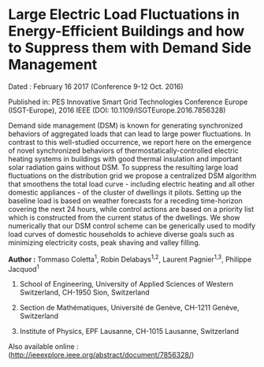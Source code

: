 # Large Electric Load Fluctuations in Energy-Efficient Buildings and how to Suppress them with Demand Side Management

Dated : February 16 2017 (Conference 9-12 Oct. 2016)

Published in: PES Innovative Smart Grid Technologies Conference Europe (ISGT-Europe), 2016 IEEE (DOI: 10.1109/ISGTEurope.2016.7856328)

Demand side management (DSM) is known for generating synchronized behaviors of aggregated loads that can lead to large power fluctuations. In contrast to this well-studied occurrence, we report here on the emergence of novel synchronized behaviors of thermostatically-controlled electric heating systems in buildings with good thermal insulation and important solar radiation gains without DSM. To suppress the resulting large load fluctuations on the distribution grid we propose a centralized DSM algorithm that smoothens the total load curve - including electric heating and all other domestic appliances - of the cluster of dwellings it pilots. Setting up the baseline load is based on weather forecasts for a receding time-horizon covering the next 24 hours, while control actions are based on a priority list which is constructed from the current status of the dwellings. We show numerically that our DSM control scheme can be generically used to modify load curves of domestic households to achieve diverse goals such as minimizing electricity costs, peak shaving and valley filling.

**Author :** Tommaso Coletta<sup>1</sup>, Robin Delabays<sup>1,2</sup>, Laurent Pagnier<sup>1,3</sup>,
 Philippe Jacquod<sup>1</sup>
1) School of Engineering, University of Applied Sciences of Western Switzerland, CH-1950 Sion, Switzerland

2) Section de Mathématiques, Université de Genève, CH-1211 Genève, Switzerland

3) Institute of Physics, EPF Lausanne, CH-1015 Lausanne, Switzerland

Also available online : (http://ieeexplore.ieee.org/abstract/document/7856328/)



